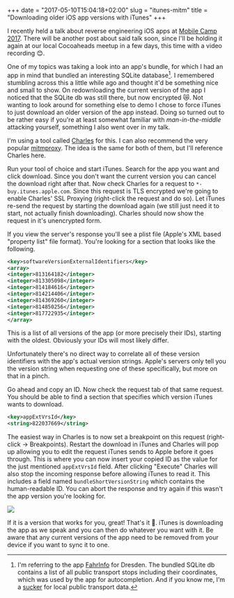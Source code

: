 +++
date = "2017-05-10T15:04:18+02:00"
slug = "itunes-mitm"
title = "Downloading older iOS app versions with iTunes"
+++

I recently held a talk about reverse engineering iOS apps at [Mobile Camp 2017](https://mobilecamp.de). There will be another post about said talk soon, since I'll be holding it again at our local Cocoaheads meetup in a few days, this time with a video recording 😊.

One of my topics was taking a look into an app's bundle, for which I had an app in mind that bundled an interesting SQLite database[^1]. I remembered stumbling across this a little while ago and thought it'd be something nice and small to show. On redownloading the current version of the app I noticed that the SQLite db was still there, but now encrypted 😿. Not wanting to look around for something else to demo I chose to force iTunes to just download an older version of the app instead. Doing so turned out to be rather easy if you're at least somewhat familiar with *man-in-the-middle* attacking yourself, something I also went over in my talk.

I'm using a tool called [Charles](https://www.charlesproxy.com) for this. I can also recommend the very popular [mitmproxy](https://mitmproxy.org). The idea is the same for both of them, but I'll reference Charles here.

Run your tool of choice and start iTunes. Search for the app you want and click download. Since you don't want the current version you can cancel the download right after that. Now check Charles for a request to `*-buy.itunes.apple.com`. Since this request is TLS encrypted we're going to enable Charles' SSL Proxying (right-click the request and do so). Let iTunes re-send the request by starting the download again (we still just need it to start, not actually finish downloading). Charles should now show the request in it's unencrypted form.

If you view the server's response you'll see a plist file (Apple's XML based "property list" file format). You're looking for a section that looks like the following.

```xml
<key>softwareVersionExternalIdentifiers</key>
<array>
<integer>813164182</integer>
<integer>813305098</integer>
<integer>814184616</integer>
<integer>814214406</integer>
<integer>814369260</integer>
<integer>814850256</integer>
<integer>817722935</integer>
</array>
```

This is a list of all versions of the app (or more precisely their IDs), starting with the oldest. Obviously your IDs will most likely differ.
<!--Unfortunately these version IDs aren't directly convertible to the version string used by the app. You're going to have to guess. For my case this was fine, since I just needed *any* old version. Otherwise you can of course just try a few times and see if you can find a specific one you're looking for.-->
Unfortunately there's no direct way to correlate all of these version identifiers with the app's actual version strings. Apple's servers only tell you the version string when requesting one of these specifically, but more on that in a pinch.

Go ahead and copy an ID. Now check the request tab of that same request. You should be able to find a section that specifies which version iTunes wants to download.

```xml
<key>appExtVrsId</key>
<string>822037669</string>
```

The easiest way in Charles is to now set a breakpoint on this request (right-click → Breakpoints). Restart the download in iTunes and Charles will pop up allowing you to edit the request iTunes sends to Apple before it goes through. This is where you can now insert your copied ID as the value for the just mentioned `appExtVrsId` field. After clicking "Execute" Charles will also stop the incoming response before allowing iTunes to read it. This includes a field named `bundleShortVersionString` which contains the human-readable ID. You can abort the response and try again if this wasn't the app version you're looking for.

<img style="display: block; margin: 0 auto;" src="https://cloud.githubusercontent.com/assets/2625584/25902476/e85fca08-3599-11e7-9643-78d41095f4c1.png" />

If it is a version that works for you, great! That's it 🎉. iTunes is downloading the app as we speak and you can then do whatever you want with it. Be aware that any current versions of the app need to be removed from your device if you want to sync it to one.

[^1]: I'm referring to the app [FahrInfo](https://itunes.apple.com/us/app/fahrinfo-dresden/id314790387?mt=8) for Dresden. The bundled SQLite db contains a list of all public transport stops including their coordinates, which was used by the app for autocompletion. And if you know me, I'm a [sucker](https://github.com/kiliankoe/vvo) for local public transport data.
